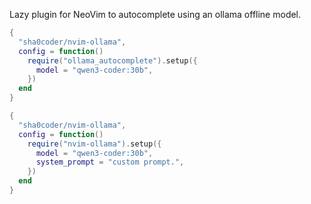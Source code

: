 
Lazy plugin for NeoVim to autocomplete using an ollama offline model.



```lua
{
  "sha0coder/nvim-ollama",
  config = function()
    require("ollama_autocomplete").setup({
      model = "qwen3-coder:30b",
    })
  end
}
```



```lua
{
  "sha0coder/nvim-ollama",
  config = function()
    require("nvim-ollama").setup({
      model = "qwen3-coder:30b", 
      system_prompt = "custom prompt.",
    })
  end
}
```
